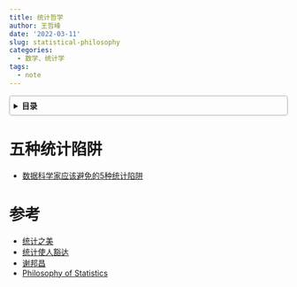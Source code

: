 ```yaml
---
title: 统计哲学
author: 王哲峰
date: '2022-03-11'
slug: statistical-philosophy
categories:
  - 数学、统计学
tags:
  - note
---
```


<style>
details {
    border: 1px solid #aaa;
    border-radius: 4px;
    padding: .5em .5em 0;
}

summary {
    font-weight: bold;
    margin: -.5em -.5em 0;
    padding: .5em;
}

details[open] {
    padding: .5em;
}

details[open] summary {
    border-bottom: 1px solid #aaa;
    margin-bottom: .5em;
}
img {
    pointer-events: none;
}
</style>

<details><summary>目录</summary><p>

- [五种统计陷阱](#五种统计陷阱)
- [参考](#参考)
</p></details><p></p>


# 五种统计陷阱

* [数据科学家应该避免的5种统计陷阱](https://mp.weixin.qq.com/s/gbYskAo8fkoZ7LyRSLGJww)




# 参考

* [统计之美]()
* [统计使人豁达]()
* [谢邦昌]()
* [Philosophy of Statistics](https://plato.stanford.edu/entries/statistics/)
